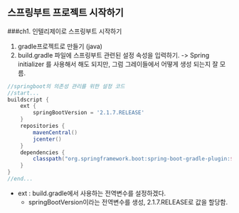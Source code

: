## 스프링부트 프로젝트 시작하기
###ch1. 인텔리제이로 스프링부트 시작하기

1. gradle프로젝트로 만들기 (java)
2. build.gradle 파일에 스프링부트 관련된 설정 속성을 입력하기.
->  Spring initializer 를 사용해서 해도 되지만, 그럼 그레이들에서 어떻게 생성 되는지 잘 모름.

```gradle
//springboot의 의존성 관리를 위한 설정 코드
//start...
buildscript {
    ext {
        springBootVersion = '2.1.7.RELEASE'
    }
    repositories {
        mavenCentral()
        jcenter()
    }
    dependencies {
        classpath("org.springframework.boot:spring-boot-gradle-plugin:${springBootVersion}")
    }
}
//end...
```
- ext : build.gradle에서 사용하는 전역변수를 설정하겠다. 
    - springBootVersion이라는 전역변수를 생성, 2.1.7.RELEASE로 값을 할당함.


